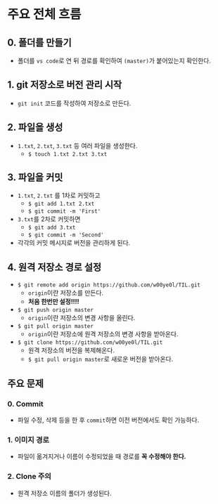 # 주요 전체 흐름



## 0. 폴더를 만들기

- 폴더를 `vs code`로 연 뒤 경로를 확인하여 `(master)`가 붙어있는지 확인한다.



## 1. git 저장소로 버전 관리 시작

- `git init` 코드를 작성하여 저장소로 만든다.



## 2. 파일을 생성

- `1.txt`, `2.txt`, `3.txt` 등 여러 파일을 생성한다.
  - `$ touch 1.txt 2.txt 3.txt`



## 3. 파일을 커밋

- `1.txt`, `2.txt` 를 1차로 커밋하고
  - `$ git add 1.txt 2.txt`
  - `$ git commit -m 'First'`
- `3.txt`를 2차로 커밋하면
  - `$ git add 3.txt`
  - `$ git commit -m 'Second'`
- 각각의 커밋 메시지로 버전을 관리하게 된다.



## 4. 원격 저장소 경로 설정

- `$ git remote add origin https://github.com/w00ye0l/TIL.git`
  - `origin`이란 저장소를 만든다.
  - **처음 한번만 설정!!!!**
- `$ git push origin master`
  - `origin`이란 저장소의 변경 사항을 올린다.
- `$ git pull origin master`
  - `origin`이란 저장소에 원격 저장소의 변경 사항을 받아온다.
- `$ git clone https://github.com/w00ye0l/TIL.git`
  - 원격 저장소의 버전을 복제해온다.
  - `$ git pull origin master`로 새로운 버전을 받아온다.



## 주요 문제

### 0. Commit

- 파일 수정, 삭제 등을 한 후 `commit`하면 이전 버전에서도 확인 가능하다.



### 1. 이미지 경로

- 파일이 옮겨지거나 이름이 수정되었을 때 경로를 **꼭 수정해야 한다.**



### 2. Clone 주의

- 원격 저장소 이름의 폴더가 생성된다.